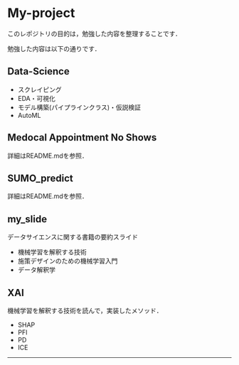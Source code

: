 # My-project

このレポジトリの目的は，勉強した内容を整理することです．

勉強した内容は以下の通りです．

## Data-Science

- スクレイピング
- EDA・可視化
- モデル構築(パイプラインクラス)・仮説検証
- AutoML


## Medocal Appointment No Shows

詳細はREADME.mdを参照．

## SUMO_predict

詳細はREADME.mdを参照．

## my_slide

データサイエンスに関する書籍の要約スライド

* 機械学習を解釈する技術
* 施策デザインのための機械学習入門
* データ解釈学


## XAI

機械学習を解釈する技術を読んで，実装したメソッド．

- SHAP
- PFI
- PD
- ICE


---
